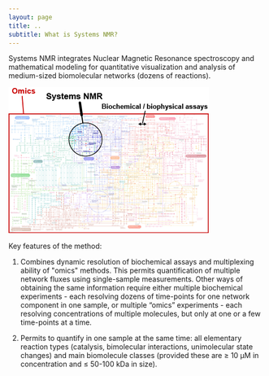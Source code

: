 ```yaml
---
layout: page
title: ..
subtitle: What is Systems NMR?
---
```


Systems NMR integrates Nuclear Magnetic Resonance spectroscopy and mathematical modeling for quantitative visualization and analysis of medium-sized biomolecular networks (dozens of reactions). 
<!-- The concept was developed at [ETH Zürich](http://www.allainlab.ethz.ch/people/person-detail.html?persid=125247).
-->

![Systems NMR vs Omics and Biochemistry](/images/omics_sysnmr_bioc.png)
<!-- ![image-title-here](/path/to/image.jpg){:class="img-responsive"} -->


Key features of the method:
1. Combines dynamic resolution of biochemical assays and multiplexing ability of "omics" methods. This permits quantification of multiple network fluxes using single-sample measurements. Other ways of obtaining the same information require either multiple biochemical experiments - each resolving dozens of time-points for one network component in one sample, or multiple “omics” experiments - each resolving concentrations of multiple molecules, but only at one or a few time-points at a time.

2. Permits to quantify in one sample at the same time: all elementary reaction types (catalysis, bimolecular interactions, unimolecular state changes) and main biomolecule classes (provided these are ≥ 10 µM in concentration and ≤ 50-100 kDa in size).

<!--
3. Does not require chemical modification of the observed molecules (e.g. with fluorescent tags).
-->